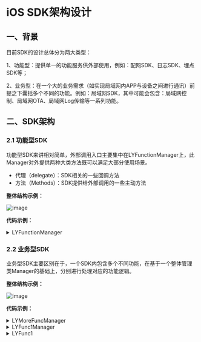 # iOS SDK架构设计
## 一、背景

目前SDK的设计总体分为两大类型：

1、功能型：提供单一的功能服务供外部使用，例如：配网SDK、日志SDK、埋点SDK等；

2、业务型：在一个大的业务需求（如实现局域网内APP与设备之间进行通讯）前提之下囊括多个不同的功能。例如：局域网SDK，其中可能会包含：局域网控制、局域网OTA、局域网Log传输等一系列功能。

## 二、SDK架构
### 2.1 功能型SDK
功能型SDK来讲相对简单，外部调用入口主要集中在LYFunctionManager上，此Manager对外提供两种大类方法既可以满足大部分使用场景。

- 代理（delegate）：SDK相关的一些回调方法
- 方法（Methods）：SDK提供给外部调用的一些主动方法

**整体结构示例：**

![image](https://user-images.githubusercontent.com/20941758/167248740-00e42c7c-536d-4d0b-8f96-8531f418c2ec.png)

**代码示例：**
<details>
<summary>LYFunctionManager</summary>
  
  #### LYFunctionManager.h
```Objective-C
#import <Foundation/Foundation.h>
 
NS_ASSUME_NONNULL_BEGIN
 
//代理
@protocol LYFunctionManagerDelegate <NSObject>
 
@optional
 
//回调方法
 
@end
 
@interface LYFunctionManager : NSObject
 
@property (nonatomic, weak) id <LYFunctionManagerDelegate> delegate;
 
+ (instancetype)shared;
 
//调用方法
 
 
@end
 
NS_ASSUME_NONNULL_END
```
  #### LYFunctionManager.m
```Objective-C
#import "LYFunctionManager.h"
 
@implementation LYFunctionManager
 
static LYFunctionManager *_instance = nil;
 
+ (instancetype)shared {
    static dispatch_once_t onceToken;
    dispatch_once(&onceToken, ^{
        _instance = [[LYFunctionManager alloc] init];
    });
    return _instance;
}
 
@end
```
</details>



### 2.2 业务型SDK
业务型SDK主要区别在于，一个SDK内包含多个不同功能，在基于一个整体管理类Manager的基础上，分别进行处理对应的功能逻辑。

**整体结构示例：**

![image](https://user-images.githubusercontent.com/20941758/167248770-606ca189-ec99-4a6e-a2d1-5262d407f323.png)
  
**代码示例：**
<details>
<summary>LYMoreFuncManager</summary>
  
  #### LYMoreFuncManager.h
```Objective-C
#import <Foundation/Foundation.h>
#import "LYFunc1Manager.h"
#import "LYFunc2Manager.h"
#import "LYFunc3Manager.h"
 
NS_ASSUME_NONNULL_BEGIN
 
//主代理（整个SDK通用）
@protocol LYMoreFuncManagerDelegate <NSObject>
 
@optional
 
//通用回调方法
 
 
@end
 
@interface LYMoreFuncManager : NSObject
 
@property (nonatomic, weak) id <LYMoreFuncManagerDelegate> delegate;
 
@property (nonatomic, strong) id <LYFunc1Manager> fun1Manager;//功能1
 
@property (nonatomic, strong) id <LYFunc2Manager> fun2Manager;//功能2
 
@property (nonatomic, strong) id <LYFunc3Manager> fun3Manager;//功能3
 
+ (instancetype)shared;
 
//通用调用方法
 
 
@end
 
NS_ASSUME_NONNULL_END
```
  #### LYMoreFuncManager.m
```Objective-C
#import "LYMoreFuncManager.h"
#import "LYFunc1.h"
#import "LYFunc2.h"
#import "LYFunc3.h"
 
@implementation LYMoreFuncManager
 
static LYMoreFuncManager *_instance = nil;
 
+ (instancetype)shared {
    static dispatch_once_t onceToken;
    dispatch_once(&onceToken, ^{
        _instance = [[LYMoreFuncManager alloc] init];
    });
    return _instance;
}
 
- (void)setDelegate:(id<LYMoreFuncManagerDelegate>)delegate {
    if (!_delegate) {
        _delegate = delegate;
        self.fun1Manager = [[LYFunc1 alloc] init];
        self.fun2Manager = [[LYFunc2 alloc] init];
        self.fun3Manager = [[LYFunc3 alloc] init];
    }
}
 
@end
```
</details>

<details>
<summary>LYFunc1Manager</summary>
  
  #### LYFunc1Manager.h
```Objective-C
#import <Foundation/Foundation.h>
 
NS_ASSUME_NONNULL_BEGIN
 
@protocol LYFunc1ManagerDelegate <NSObject>
 
@optional
 
//function 1的回调方法
 
@end
 
@protocol LYFunc1Manager <NSObject>
 
- (void)addDelegate:(id<LYFunc1ManagerDelegate>)delegate;
 
- (void)removeDelegate;
 
- (void)func1Test;
 
@end
 
NS_ASSUME_NONNULL_END
```
</details>
  
<details>
<summary>LYFunc1</summary>
  
  #### LYFunc1.h
```Objective-C
#import <Foundation/Foundation.h>
#import "LYFunc1Manager.h"
 
NS_ASSUME_NONNULL_BEGIN
 
@interface LYFunc1 : NSObject <LYFunc1Manager>
 
@end
 
NS_ASSUME_NONNULL_END
```
   #### LYFunc1.m
```Objective-C
#import "LYFunc1.h"
 
@interface LYFunc1 () <LYFunc1ManagerDelegate>
 
@property (nonatomic, weak) id<LYFunc1ManagerDelegate> func1Delegate;
 
@end
 
@implementation LYFunc1
 
- (void)addDelegate:(id<LYFunc1ManagerDelegate>)delegate {
    if (delegate && !self.func1Delegate) {
        self.func1Delegate = delegate;
    }
}
 
- (void)removeDelegate {
    self.func1Delegate = nil;
}
 
- (void)func1Test {
     
}
 
@end
```
</details>

